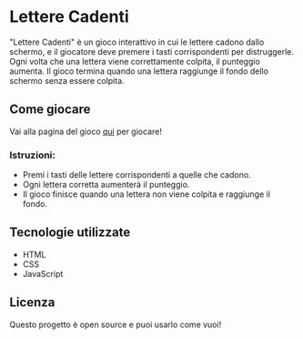 # Lettere Cadenti

"Lettere Cadenti" è un gioco interattivo in cui le lettere cadono dallo schermo, e il giocatore deve premere i tasti corrispondenti per distruggerle. Ogni volta che una lettera viene correttamente colpita, il punteggio aumenta. Il gioco termina quando una lettera raggiunge il fondo dello schermo senza essere colpita.

## Come giocare
Vai alla pagina del gioco [qui](https://dapista/gioco-lettere-cadenti/) per giocare!

### Istruzioni:
- Premi i tasti delle lettere corrispondenti a quelle che cadono.
- Ogni lettera corretta aumenterà il punteggio.
- Il gioco finisce quando una lettera non viene colpita e raggiunge il fondo.

## Tecnologie utilizzate
- HTML
- CSS
- JavaScript

## Licenza
Questo progetto è open source e puoi usarlo come vuoi!

